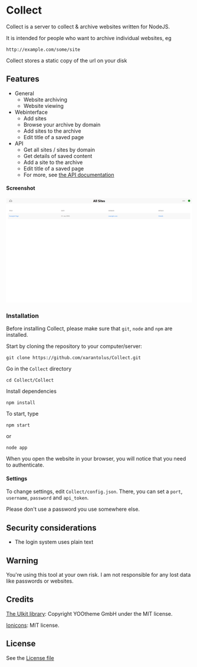 # Collect
Collect is a server to collect & archive websites written for NodeJS.

It is intended for people who want to archive individual websites, eg

```
http://example.com/some/site
```

Collect stores a static copy of the url on your disk

## Features
   * General
      * Website archiving
      * Website viewing
   * Webinterface
      * Add sites
      * Browse your archive by domain
      * Add sites to the archive
      * Edit title of a saved page
   * API
      * Get all sites / sites by domain
      * Get details of saved content
      * Add a site to the archive
      * Edit title of a saved page
	  * For more, see [the API documentation](API_doc.md)


#### Screenshot
  ![Screenshot](screenshot.png)


### Installation
Before installing Collect, please make sure that `git`, `node` and `npm` are installed.

Start by cloning the repository to your computer/server:
```
git clone https://github.com/xarantolus/Collect.git
```

Go in the `Collect` directory
```
cd Collect/Collect
```

Install dependencies
```
npm install
```

To start, type
```
npm start
```
or 
```
node app
```

When you open the website in your browser, you will notice that you need to authenticate.

#### Settings
To change settings, edit `Collect/config.json`. There, you can set a `port`, `username`, `password` and `api_token`.

Please don't use a password you use somewhere else. 

## Security considerations
   * The login system uses plain text

## Warning
You're using this tool at your own risk. I am not responsible for any lost data like passwords or websites.

## Credits
   [The UIkit library](https://github.com/uikit/uikit): Copyright YOOtheme GmbH under the MIT license.

   [Ionicons](https://github.com/ionic-team/ionicons): MIT license.

## License
See the [License file](LICENSE)


